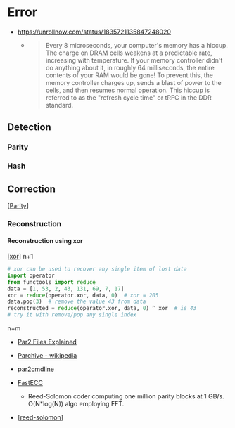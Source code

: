Error
=====

* https://unrollnow.com/status/1835721135847248020
    * > Every 8 microseconds, your computer's memory has a hiccup. The charge on DRAM cells weakens at a predictable rate, increasing with temperature. If your memory controller didn't do anything about it, in roughly 64 milliseconds, the entire contents of your RAM would be gone! To prevent this, the memory controller charges up, sends a blast of power to the cells, and then resumes normal operation. This hiccup is referred to as the "refresh cycle time" or tRFC in the DDR standard.

Detection
---------

### Parity

### Hash


Correction
----------

[[Parity]]

### Reconstruction

#### Reconstruction using xor
[[xor]] n+1

```python
# xor can be used to recover any single item of lost data
import operator
from functools import reduce
data = [1, 53, 2, 43, 131, 69, 7, 17]
xor = reduce(operator.xor, data, 0)  # xor = 205
data.pop(3)  # remove the value 43 from data
reconstructed = reduce(operator.xor, data, 0) ^ xor  # is 43
# try it with remove/pop any single index
```

n+m
* [Par2 Files Explained](https://www.ghacks.net/2007/05/03/par2-files-explained/)
* [Parchive - wikipedia](https://en.wikipedia.org/wiki/Parchive)
* [par2cmdline](https://github.com/Parchive/par2cmdline)
* [FastECC](https://github.com/Bulat-Ziganshin/FastECC)
    * Reed-Solomon coder computing one million parity blocks at 1 GB/s. O(N*log(N)) algo employing FFT. 

* [[reed-solomon]]

[//begin]: # "Autogenerated link references for markdown compatibility"
[Parity]: parity.md "Parity"
[xor]: xor.md "XOR"
[reed-solomon]: reed-solomon.md "reed solomon"
[//end]: # "Autogenerated link references"